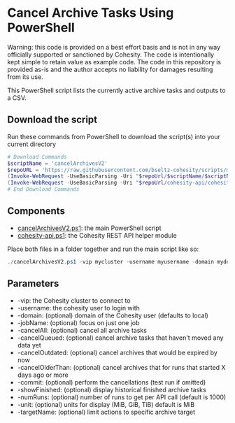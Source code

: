 # Cancel Archive Tasks Using PowerShell

Warning: this code is provided on a best effort basis and is not in any way officially supported or sanctioned by Cohesity. The code is intentionally kept simple to retain value as example code. The code in this repository is provided as-is and the author accepts no liability for damages resulting from its use.

This PowerShell script lists the currently active archive tasks and outputs to a CSV.

## Download the script

Run these commands from PowerShell to download the script(s) into your current directory

```powershell
# Download Commands
$scriptName = 'cancelArchivesV2'
$repoURL = 'https://raw.githubusercontent.com/bseltz-cohesity/scripts/master/powershell'
(Invoke-WebRequest -UseBasicParsing -Uri "$repoUrl/$scriptName/$scriptName.ps1").content | Out-File "$scriptName.ps1"; (Get-Content "$scriptName.ps1") | Set-Content "$scriptName.ps1"
(Invoke-WebRequest -UseBasicParsing -Uri "$repoUrl/cohesity-api/cohesity-api.ps1").content | Out-File cohesity-api.ps1; (Get-Content cohesity-api.ps1) | Set-Content cohesity-api.ps1
# End Download Commands
```

## Components

* [cancelArchivesV2.ps1](https://raw.githubusercontent.com/bseltz-cohesity/scripts/master/powershell/cancelArchivesV2/cancelArchivesV2.ps1): the main PowerShell script
* [cohesity-api.ps1](https://raw.githubusercontent.com/bseltz-cohesity/scripts/master/powershell/cohesity-api/cohesity-api.ps1): the Cohesity REST API helper module

Place both files in a folder together and run the main script like so:

```powershell
./cancelArchivesV2.ps1 -vip mycluster -username myusername -domain mydomain.net -cancelAll
```

## Parameters

* -vip: the Cohesity cluster to connect to
* -username: the cohesity user to login with
* -domain: (optional) domain of the Cohesity user (defaults to local)
* -jobName: (optional) focus on just one job
* -cancelAll: (optional) cancel all archive tasks
* -cancelQueued: (optional) cancel archive tasks that haven't moved any data yet
* -cancelOutdated: (optional) cancel archives that would be expired by now
* -cancelOlderThan: (optional) cancel archives that for runs that started X days ago or more
* -commit: (optional) perform the cancellations (test run if omitted)
* -showFinished: (optional) display historical finished archive tasks
* -numRuns: (optional) number of runs to get per API call (default is 1000)
* -unit: (optional) units for display (MiB, GiB, TiB) default is MiB
* -targetName: (optional) limit actions to specific archive target
